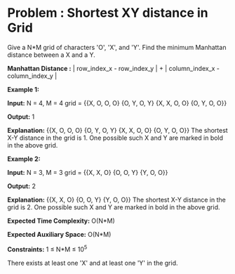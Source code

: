 # Problem : Shortest XY distance in Grid

Give a N*M grid of characters 'O', 'X', and 'Y'. Find the minimum Manhattan distance between a X and a Y.

**Manhattan Distance :**
| row_index_x - row_index_y | + | column_index_x - column_index_y |

**Example 1:**

**Input:**
N = 4, M = 4
grid  = {{X, O, O, O}
         {O, Y, O, Y}
         {X, X, O, O}
         {O, Y, O, O}}  

**Output:**
1

**Explanation:**
{{X, O, O, O}
{O, Y, O, Y}
{X, X, O, O}
{O, Y, O, O}}
The shortest X-Y distance in the grid is 1.
One possible such X and Y are marked in bold
in the above grid.

**Example 2:**

**Input:**
N = 3, M = 3
grid = {{X, X, O}
        {O, O, Y}
        {Y, O, O}}

**Output:**
2

**Explanation:**
{{X, X, O}
 {O, O, Y}
 {Y, O, O}}
The shortest X-Y distance in the grid is 2.
One possible such X and Y are marked in bold
in the above grid.

**Expected Time Complexity:** O(N*M)

**Expected Auxiliary Space:** O(N*M)

**Constraints:**
1 ≤ N*M ≤ 10<sup>5</sup> 

There exists at least one 'X' and at least one 'Y' in the grid.
